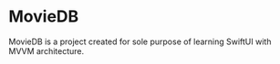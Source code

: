 # MovieDB
MovieDB is a project created for sole purpose of learning SwiftUI with MVVM architecture.
